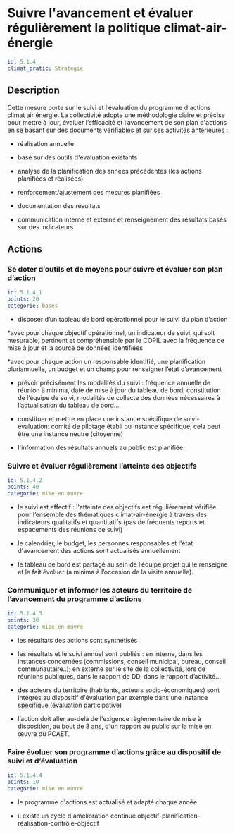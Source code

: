 # Suivre l'avancement et évaluer régulièrement la politique climat-air-énergie
```yaml
id: 5.1.4
climat_pratic: Stratégie
```
## Description
Cette mesure porte sur le suivi et l’évaluation du programme d'actions climat air énergie. La collectivité adopte une méthodologie claire et précise pour mettre à jour, évaluer l’efficacité et l’avancement de son plan d'actions en se basant sur des documents vérifiables et sur ses activités antérieures : 

- réalisation annuelle 

- basé sur des outils d'évaluation existants

- analyse de la planification des années précédentes (les actions planifiées et réalisées)

- renforcement/ajustement des mesures planifiées

- documentation des résultats

- communication interne et externe et renseignement des résultats basés sur des indicateurs



## Actions
### Se doter d’outils et de moyens pour suivre et évaluer son plan d’action
```yaml
id: 5.1.4.1
points: 20
categorie: bases
```
- disposer d’un tableau de bord opérationnel pour le suivi du plan d’action 

*avec pour chaque objectif opérationnel, un indicateur de suivi, qui soit mesurable, pertinent et compréhensible par le COPIL avec la fréquence de mise à jour et la source de données identifiées

*avec pour chaque action un responsable identifié, une planification pluriannuelle, un budget et un champ pour renseigner l’état d’avancement

- prévoir précisément les modalités du suivi : fréquence annuelle de réunion à minima, date de mise à jour du tableau de bord, constitution de l’équipe de suivi, modalités de collecte des données nécessaires à l’actualisation du tableau de bord…

- constituer et mettre en place une instance spécifique de suivi-évaluation: comité de pilotage établi ou instance spécifique, cela peut être une instance neutre (citoyenne)

 - l'information des résultats annuels au public est planifiée 






### Suivre et évaluer régulièrement l’atteinte des objectifs
```yaml
id: 5.1.4.2
points: 40
categorie: mise en œuvre
```
- le suivi est effectif : l'atteinte des objectifs est régulièrement vérifiée pour l’ensemble des thématiques climat-air-énergie à travers des indicateurs qualitatifs et quantitatifs (pas de fréquents reports et espacements des réunions de suivi)

- le calendrier, le budget, les personnes responsables et l'état d'avancement des actions sont actualisés annuellement

- le tableau de bord est partagé au sein de l’équipe projet qui le renseigne et le fait évoluer (a minima à l’occasion de la visite annuelle).




### Communiquer et informer les acteurs du territoire de l’avancement du programme d’actions
```yaml
id: 5.1.4.3
points: 30
categorie: mise en œuvre
```
- les résultats des actions sont synthétisés

- les résultats et le suivi annuel sont publiés : en interne, dans les instances concernées (commissions, conseil municipal, bureau, conseil communautaire..); en externe sur le site de la collectivité, lors de réunions publiques, dans le rapport de DD, dans le rapport d’activité…

- des acteurs du territoire (habitants, acteurs socio-économiques) sont intégrés au dispositif d'évaluation par exemple dans une instance spécifique (évaluation participative)

- l’action doit aller au-delà de l'exigence règlementaire de mise à disposition, au bout de 3 ans, d'un rapport au public sur la mise en œuvre du PCAET. 




### Faire évoluer son programme d’actions grâce au dispositif de suivi et d’évaluation
```yaml
id: 5.1.4.4
points: 10
categorie: mise en œuvre
```
- le programme d'actions est actualisé et adapté chaque année

- il existe un cycle d'amélioration continue objectif-planification-réalisation-contrôle-objectif





